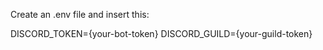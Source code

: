 Create an .env file and insert this:

DISCORD_TOKEN={your-bot-token}
DISCORD_GUILD={your-guild-token}
